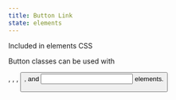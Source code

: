 ```yaml
---
title: Button Link
state: elements
---
```

Included in elements CSS


Button classes can be used with <div>, <span>, <a>, <button>, and <input> elements.

